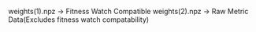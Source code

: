 weights(1).npz -> Fitness Watch Compatible
weights(2).npz -> Raw Metric Data(Excludes fitness watch compatability)